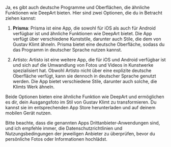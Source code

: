 Ja, es gibt auch deutsche Programme und Oberflächen, die ähnliche Funktionen wie DeepArt bieten. Hier sind zwei Optionen, die du in Betracht ziehen kannst:

1. **Prisma**: Prisma ist eine App, die sowohl für iOS als auch für Android verfügbar ist und ähnliche Funktionen wie DeepArt bietet. Die App verfügt über verschiedene Kunststile, darunter auch Stile, die dem von Gustav Klimt ähneln. Prisma bietet eine deutsche Oberfläche, sodass du das Programm in deutscher Sprache nutzen kannst.

2. Artisto: Artisto ist eine weitere App, die für iOS und Android verfügbar ist und sich auf die Umwandlung von Fotos und Videos in Kunstwerke spezialisiert hat. Obwohl Artisto nicht über eine explizite deutsche Oberfläche verfügt, kann sie dennoch in deutscher Sprache genutzt werden. Die App bietet verschiedene Stile, darunter auch solche, die Klimts Werk ähneln.

Beide Optionen bieten eine ähnliche Funktion wie DeepArt und ermöglichen es dir, dein Ausgangsfoto im Stil von Gustav Klimt zu transformieren. Du kannst sie im entsprechenden App Store herunterladen und auf deinem mobilen Gerät nutzen.

Bitte beachte, dass die genannten Apps Drittanbieter-Anwendungen sind, und ich empfehle immer, die Datenschutzrichtlinien und Nutzungsbedingungen der jeweiligen Anbieter zu überprüfen, bevor du persönliche Fotos oder Informationen hochlädst.